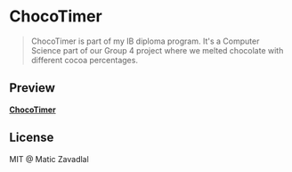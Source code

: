 # ChocoTimer

> ChocoTimer is part of my IB diploma program. It's a Computer Science part of our Group 4 project where we melted chocolate with different cocoa percentages.

## Preview

__[ChocoTimer](https://chocotimer.now.sh)__

## License
MIT @ Matic Zavadlal